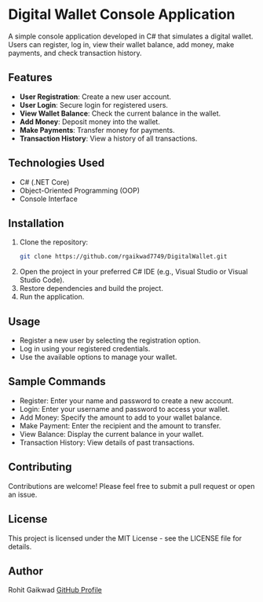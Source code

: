 # Digital Wallet Console Application

A simple console application developed in C# that simulates a digital wallet. Users can register, log in, view their wallet balance, add money, make payments, and check transaction history.

## Features

- **User Registration**: Create a new user account.
- **User Login**: Secure login for registered users.
- **View Wallet Balance**: Check the current balance in the wallet.
- **Add Money**: Deposit money into the wallet.
- **Make Payments**: Transfer money for payments.
- **Transaction History**: View a history of all transactions.

## Technologies Used

- C# (.NET Core)
- Object-Oriented Programming (OOP)
- Console Interface

## Installation

1. Clone the repository:
   ```bash
   git clone https://github.com/rgaikwad7749/DigitalWallet.git
2. Open the project in your preferred C# IDE (e.g., Visual Studio or Visual Studio Code).
3. Restore dependencies and build the project.
4. Run the application.
   
## Usage

* Register a new user by selecting the registration option.
* Log in using your registered credentials.
* Use the available options to manage your wallet.

## Sample Commands

* Register: Enter your name and password to create a new account.
* Login: Enter your username and password to access your wallet.
* Add Money: Specify the amount to add to your wallet balance.
* Make Payment: Enter the recipient and the amount to transfer.
* View Balance: Display the current balance in your wallet.
* Transaction History: View details of past transactions.

## Contributing
Contributions are welcome! Please feel free to submit a pull request or open an issue.

## License
This project is licensed under the MIT License - see the LICENSE file for details.

## Author
Rohit Gaikwad [GitHub Profile](https://github.com/rgaikwad7749)
